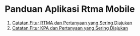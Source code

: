 # Panduan Aplikasi Rtma Mobile
1. [Catatan Fitur RTMA dan Pertanyaan yang Sering Diajukan](catatan_fitur_rtma.md)
2. [Catatan Fitur KPA dan Pertanyaan yang Sering Diajukan](catatan_fitur_kpa.md)
